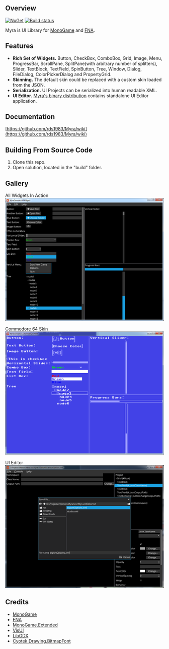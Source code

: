 ## Overview
[![NuGet](https://img.shields.io/nuget/v/Myra.svg)](https://www.nuget.org/packages/Myra/) [![Build status](https://ci.appveyor.com/api/projects/status/ec4fpr4v0gn9moi7?svg=true)](https://ci.appveyor.com/project/RomanShapiro/myra)

Myra is UI Library for [MonoGame](http://www.monogame.net/) and [FNA](https://github.com/FNA-XNA/FNA).

## Features
* **Rich Set of Widgets.** Button, CheckBox, ComboBox, Grid, Image, Menu, ProgressBar, ScrollPane, SplitPane(with arbitrary number of splitters), Slider, TextBlock, TextField, SpinButton, Tree, Window, Dialog, FileDialog, ColorPickerDialog and PropertyGrid.
* **Skinning.**  The default skin could be replaced with a custom skin loaded from the JSON.
* **Serialization.** UI Projects can be serialized into human readable XML.
* **UI Editor.** [Myra's binary distribution](https://github.com/rds1983/Myra/releases) contains standalone UI Editor application.

## Documentation
[https://github.com/rds1983/Myra/wiki](https://github.com/rds1983/Myra/wiki)

## Building From Source Code
1. Clone this repo.
2. Open solution, located in the "build" folder.

## Gallery
All Widgets In Action
![](/images/AllWidgetsSample.png)

Commodore 64 Skin
![](/images/CustomStylesheetSample.png)

UI Editor
![](/images/UIEditor.png)

## Credits
* [MonoGame](http://www.monogame.net/)
* [FNA](https://github.com/FNA-XNA/FNA)
* [MonoGame.Extended](https://github.com/craftworkgames/MonoGame.Extended)
* [VisUI](https://github.com/kotcrab/vis-editor/wiki/VisUI)
* [LibGDX](http://libgdx.badlogicgames.com/)
* [Cyotek.Drawing.BitmapFont](https://github.com/cyotek/Cyotek.Drawing.BitmapFont)
